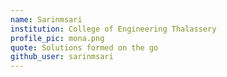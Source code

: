 ```yaml
---
name: Sarinmsari
institution: College of Engineering Thalassery
profile_pic: mona.png
quote: Solutions formed on the go
github_user: sarinmsari
---
```

